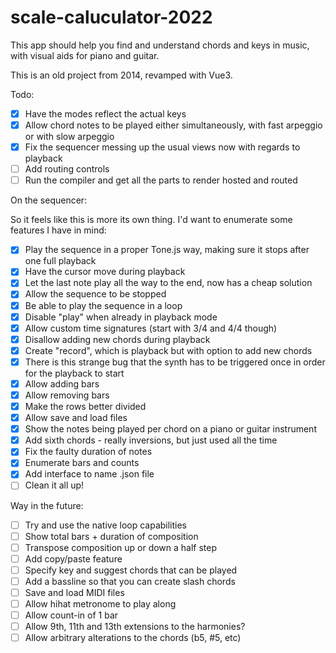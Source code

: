 # scale-caluculator-2022

This app should help you find and understand chords and keys in music, with visual aids for piano and guitar.

This is an old project from 2014, revamped with Vue3.

Todo:

- [x] Have the modes reflect the actual keys
- [x] Allow chord notes to be played either simultaneously, with fast arpeggio or with slow arpeggio
- [x] Fix the sequencer messing up the usual views now with regards to playback
- [ ] Add routing controls
- [ ] Run the compiler and get all the parts to render hosted and routed

On the sequencer:

So it feels like this is more its own thing. I'd want to enumerate some features I have in mind:
- [x] Play the sequence in a proper Tone.js way, making sure it stops after one full playback
- [x] Have the cursor move during playback
- [x] Let the last note play all the way to the end, now has a cheap solution
- [x] Allow the sequence to be stopped
- [x] Be able to play the sequence in a loop
- [x] Disable "play" when already in playback mode
- [x] Allow custom time signatures (start with 3/4 and 4/4 though)
- [x] Disallow adding new chords during playback
- [x] Create "record", which is playback but with option to add new chords
- [x] There is this strange bug that the synth has to be triggered once in order for the playback to start
- [x] Allow adding bars
- [x] Allow removing bars
- [x] Make the rows better divided
- [x] Allow save and load files
- [x] Show the notes being played per chord on a piano or guitar instrument
- [x] Add sixth chords - really inversions, but just used all the time
- [x] Fix the faulty duration of notes
- [x] Enumerate bars and counts
- [x] Add interface to name .json file
- [ ] Clean it all up!

Way in the future:
- [ ] Try and use the native loop capabilities
- [ ] Show total bars + duration of composition
- [ ] Transpose composition up or down a half step
- [ ] Add copy/paste feature
- [ ] Specify key and suggest chords that can be played
- [ ] Add a bassline so that you can create slash chords
- [ ] Save and load MIDI files
- [ ] Allow hihat metronome to play along
- [ ] Allow count-in of 1 bar
- [ ] Allow 9th, 11th and 13th extensions to the harmonies?
- [ ] Allow arbitrary alterations to the chords (b5, \#5, etc)
